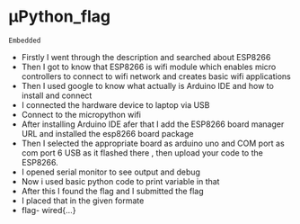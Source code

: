 # µPython_flag
`Embedded`

- Firstly I went through the description and searched about ESP8266
- Then I got to know that ESP8266 is wifi module which enables micro controllers to connect to wifi network and creates basic wifi applications
- Then I used google to know what actually is Arduino IDE and how to install and connect
-  I connected the hardware device to laptop via USB
-  Connect to the micropython wifi
- After installing Arduino IDE afer that I add the ESP8266 board manager URL and installed the esp8266 board package
- Then I selected the appropriate board as arduino uno and COM port as com port 6 USB as it flashed there , then upload your code to the ESP8266.
- I opened serial monitor to see output and debug
- Now i used basic python code to print variable in that
- After this I found the flag and I submitted the flag
- I placed that in the given formate
- flag- wired{...}
